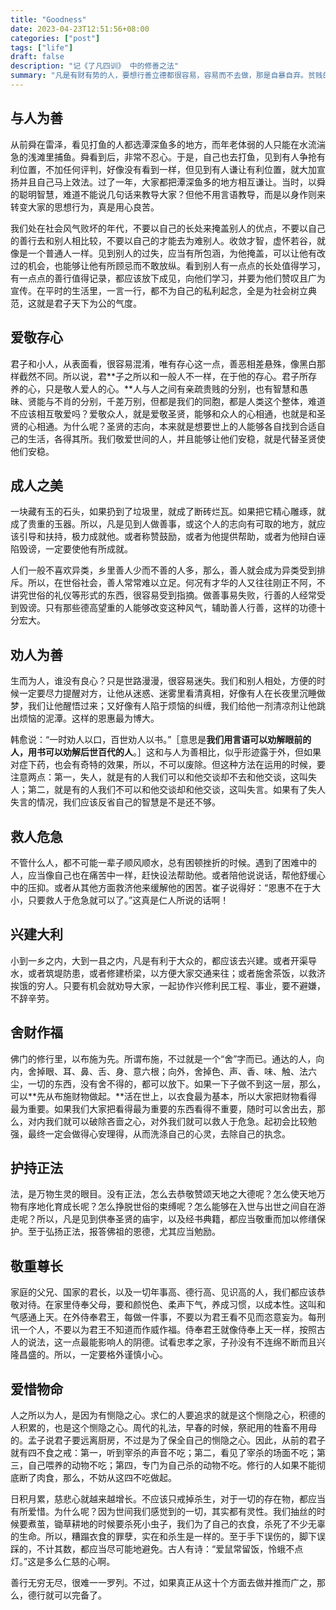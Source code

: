 ```yaml
---
title: "Goodness"
date: 2023-04-23T12:51:56+08:00
categories: ["post"]
tags: ["life"]
draft: false
description: "记《了凡四训》 中的修善之法"
summary: "凡是有财有势的人，要想行善立德都很容易，容易而不去做，那是自暴自弃。贫贱的人要行善修福是很难的，很难而去做了，这就非常难能可贵了。顺其自然地帮助别人，有各种各样的方法，大概而言有十种。"
---
```


## 与人为善

从前舜在雷泽，看见打鱼的人都选潭深鱼多的地方，而年老体弱的人只能在水流湍急的浅滩里捕鱼。舜看到后，非常不忍心。于是，自己也去打鱼，见到有人争抢有利位置，不加任何评判，好像没有看到一样，但见到有人谦让有利位置，就大加宣扬并且自己马上效法。过了一年，大家都把潭深鱼多的地方相互谦让。当时，以舜的聪明智慧，难道不能说几句话来教导大家？但他不用言语教导，而是以身作则来转变大家的思想行为，真是用心良苦。

我们处在社会风气败坏的年代，不要以自己的长处来掩盖别人的优点，不要以自己的善行去和别人相比较，不要以自己的才能去为难别人。收敛才智，虚怀若谷，就像是一个普通人一样。见到别人的过失，应当有所包涵，为他掩盖，可以让他有改过的机会，也能够让他有所顾忌而不敢放纵。看到别人有一点点的长处值得学习，有一点点的善行值得记录，都应该放下成见，向他们学习，并要为他们赞叹且广为宣传。在平时的生活里，一言一行，都不为自己的私利起念，全是为社会树立典范，这就是君子天下为公的气度。

## 爱敬存心

君子和小人，从表面看，很容易混淆，唯有存心这一点，善恶相差悬殊，像黑白那样截然不同。所以说，君**子之所以和一般人不一样，在于他的存心。君子所存养的心，只是敬人爱人的心。**人与人之间有亲疏贵贱的分别，也有智慧和愚昧、贤能与不肖的分别，千差万别，但都是我们的同胞，都是人类这个整体，难道不应该相互敬爱吗？爱敬众人，就是爱敬圣贤，能够和众人的心相通，也就是和圣贤的心相通。为什么呢？圣贤的志向，本来就是想要世上的人能够各自找到合适自己的生活，各得其所。我们敬爱世间的人，并且能够让他们安稳，就是代替圣贤使他们安稳。

## 成人之美

一块藏有玉的石头，如果扔到了垃圾里，就成了断砖烂瓦。如果把它精心雕琢，就成了贵重的玉器。所以，凡是见到人做善事，或这个人的志向有可取的地方，就应该引导和扶持，极力成就他。或者称赞鼓励，或者为他提供帮助，或者为他辩白诬陷毁谤，一定要使他有所成就。

人们一般不喜欢异类，乡里善人少而不善的人多，那么，善人就会成为异类受到排斥。所以，在世俗社会，善人常常难以立足。何况有才华的人又往往刚正不阿，不讲究世俗的礼仪等形式的东西，很容易受到指摘。做善事易失败，行善的人经常受到毁谤。只有那些德高望重的人能够改变这种风气，辅助善人行善，这样的功德十分宏大。

## 劝人为善

生而为人，谁没有良心？只是世路漫漫，很容易迷失。我们和别人相处，方便的时候一定要尽力提醒对方，让他从迷惑、迷雾里看清真相，好像有人在长夜里沉睡做梦，我们让他醒悟过来；又好像有人陷于烦恼的纠缠，我们给他一剂清凉剂让他跳出烦恼的泥潭。这样的恩惠最为博大。

韩愈说：“一时劝人以口，百世劝人以书。”［意思是**我们用言语可以劝解眼前的人，用书可以劝解后世百代的人**。］这和与人为善相比，似乎形迹露于外，但如果对症下药，也会有奇特的效果，所以，不可以废除。但这种方法在运用的时候，要注意两点：第一，失人，就是有的人我们可以和他交谈却不去和他交谈，这叫失人；第二，就是有的人我们不可以和他交谈却和他交谈，这叫失言。如果有了失人失言的情况，我们应该反省自己的智慧是不是还不够。

## 救人危急

不管什么人，都不可能一辈子顺风顺水，总有困顿挫折的时候。遇到了困难中的人，应当像自己也在痛苦中一样，赶快设法帮助他。或者陪他说说话，帮他舒缓心中的压抑。或者从其他方面救济他来缓解他的困苦。崔子说得好：“恩惠不在于大小，只要救人于危急就可以了。”这真是仁人所说的话啊！

## 兴建大利

小到一乡之内，大到一县之内，凡是有利于大众的，都应该去兴建。或者开渠导水，或者筑堤防患，或者修建桥梁，以方便大家交通来往；或者施舍茶饭，以救济挨饿的穷人。只要有机会就劝导大家，一起协作兴修利民工程、事业，要不避嫌，不辞辛劳。

## 舍财作福

佛门的修行里，以布施为先。所谓布施，不过就是一个“舍”字而已。通达的人，向内，舍掉眼、耳、鼻、舌、身、意六根；向外，舍掉色、声、香、味、触、法六尘，一切的东西，没有舍不得的，都可以放下。如果一下子做不到这一层，那么，可以**先从布施财物做起。**活在世上，以衣食最为基本，所以大家把财物看得最为重要。如果我们大家把看得最为重要的东西看得不重要，随时可以舍出去，那么，对内我们就可以破除吝啬之心，对外我们就可以救人于危急。起初会比较勉强，最终一定会做得心安理得，从而洗涤自己的心灵，去除自己的执念。

## 护持正法

法，是万物生灵的眼目。没有正法，怎么去恭敬赞颂天地之大德呢？怎么使天地万物有序地化育成长呢？怎么挣脱世俗的束缚呢？怎么能够在入世与出世之间自在游走呢？所以，凡是见到供奉圣贤的庙宇，以及经书典籍，都应当敬重而加以修缮保护。至于弘扬正法，报答佛祖的恩德，尤其应当勉励。

## 敬重尊长

家庭的父兄、国家的君长，以及一切年事高、德行高、见识高的人，我们都应该恭敬对待。在家里侍奉父母，要和颜悦色、柔声下气，养成习惯，以成本性。这叫和气感通上天。在外侍奉君王，每做一件事，不要以为君王看不见而恣意妄为。每刑讯一个人，不要以为君王不知道而作威作福。侍奉君王就像侍奉上天一样，按照古人的说法，这一点最能影响人的阴德。试看忠孝之家，子孙没有不连绵不断而且兴隆昌盛的。所以，一定要格外谨慎小心。

## 爱惜物命

人之所以为人，是因为有恻隐之心。求仁的人要追求的就是这个恻隐之心，积德的人积累的，也是这个恻隐之心。周代的礼法，早春的时候，祭祀用的牲畜不用母的。孟子说君子要远离厨房，不过是为了保全自己的恻隐之心。因此，从前的君子就有四不食之戒：第一，听到宰杀的声音不吃；第二，看见了宰杀的场面不吃；第三，自己喂养的动物不吃；第四，专门为自己杀的动物不吃。修行的人如果不能彻底断了肉食，那么，不妨从这四不吃做起。


日积月累，慈悲心就越来越增长。不应该只戒掉杀生，对于一切的存在物，都应当有所爱惜。为什么呢？因为世间我们感觉到的一切，其实都有灵性。我们抽丝的时候要煮茧，锄草耕地的时候要杀死小虫子，我们为了自己的衣食，杀死了不少无辜的生命。所以，糟蹋衣食的罪孽，实在和杀生是一样的。至于手下误伤的，脚下误踩的，不计其数，都应当尽可能地避免。古人有诗：“爱鼠常留饭，怜蛾不点灯。”这是多么仁慈的心啊。

善行无穷无尽，很难一一罗列。不过，如果真正从这十个方面去做并推而广之，那么，德行就可以完备了。
